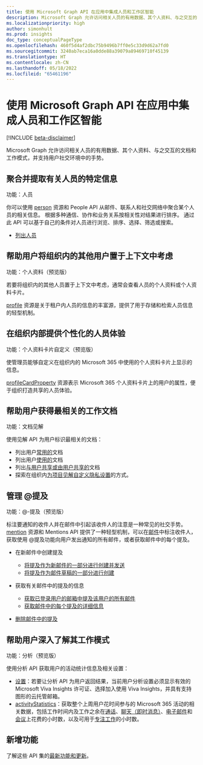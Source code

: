 ```yaml
---
title: 使用 Microsoft Graph API 在应用中集成人员和工作区智能
description: Microsoft Graph 允许访问相关人员的有用数据、其个人资料、与之交互的文档和工作模式，并支持用户社交环境中的手势。
ms.localizationpriority: high
author: simonhult
ms.prod: insights
doc_type: conceptualPageType
ms.openlocfilehash: 460f5d4af2dbc75b9496b7ff0e5c33d9d62a7fd0
ms.sourcegitcommit: 3240ab7eca16a0dde88a39079a89469710f45139
ms.translationtype: HT
ms.contentlocale: zh-CN
ms.lasthandoff: 05/18/2022
ms.locfileid: "65461196"
---
```

# <a name="use-the-microsoft-graph-api-to-integrate-people-and-workplace-intelligence-in-an-app"></a>使用 Microsoft Graph API 在应用中集成人员和工作区智能

[!INCLUDE [beta-disclaimer](../../includes/beta-disclaimer.md)]

Microsoft Graph 允许访问相关人员的有用数据、其个人资料、与之交互的文档和工作模式，并支持用户社交环境中的手势。

## <a name="aggregate-and-extract-specific-information-about-people"></a>聚合并提取有关人员的特定信息

功能：人员

你可以使用 [person](../resources/person.md) 资源和 People API 从邮件、联系人和社交网络中聚合某个人员的相关信息。 根据多种通信、协作和业务关系按相关性对结果进行排序。 通过此 API 可以基于自己的条件对人员进行浏览、排序、选择、筛选或搜索。

- [列出人员](../api/user-list-people.md)

## <a name="help-users-contextualize-others-in-their-organization"></a>帮助用户将组织内的其他用户置于上下文中考虑

功能：个人资料（预览版）

若要将组织内的其他人员置于上下文中考虑，通常会查看人员的个人资料或个人资料卡片。

[profile](../resources/profile.md) 资源是关于租户内人员的信息的丰富源，提供了用于存储和检索人员信息的轻型机制。

## <a name="personalize-people-experiences-within-your-organization"></a>在组织内部提供个性化的人员体验

功能：个人资料卡片自定义（预览版）

使管理员能够自定义在组织内的 Microsoft 365 中使用的个人资料卡片上显示的信息。

[profileCardProperty](../resources/profileCardProperty.md) 资源表示 Microsoft 365 个人资料卡片上的用户的属性，便于组织打造共享的人员体验。

## <a name="help-users-get-the-most-relevant-documents-for-their-work"></a>帮助用户获得最相关的工作文档

功能：文档见解

使用见解 API 为用户标识最相关的文档：

- 列出用户[常用的](../api/insights-list-trending.md)文档
- 列出用户[使用的](../api/insights-list-used.md)文档
- 列出[与用户共享或由用户共享的](../api/insights-list-shared.md)文档
- 探索在组织内[为项目见解自定义隐私设置](/graph/insights-customize-item-insights-privacy)的方式。

## <a name="manage--mentions"></a>管理 @提及

功能：@-提及（预览版）

标注要通知的收件人并在邮件中引起该收件人的注意是一种常见的社交手势。
[mention](../resources/mention.md) 资源和 Mentions API 提供了一种轻型机制，可以在[邮件](../resources/message.md)中标注收件人，获取使用 @提及功能向用户发出通知的所有邮件，或者获取邮件中的每个提及。

<!--
Include the next sentence when supporting events.

**Mention** is also supported by [Event](../resources/event.md).

-->

- 在新邮件中创建提及

  - [将提及作为新邮件的一部分进行创建并发送](../api/user-sendmail.md#request-2)
  - [将提及作为邮件草稿的一部分进行创建](../api/user-post-messages.md#request-2)

- 获取有关邮件中的提及的信息

  - [获取已登录用户的邮箱中提及该用户的所有邮件](../api/user-list-messages.md#request-2)
  - [获取邮件中的每个提及的详细信息](../api/message-get.md#request-2)

- [删除邮件中的提及](../api/message-delete.md#request-2)


## <a name="help-users-gain-insights-into-their-work-patterns"></a>帮助用户深入了解其工作模式

功能：分析（预览版）

使用分析 API 获取用户的活动统计信息及相关设置：

- [设置](../resources/settings.md)：若要让分析 API 为用户返回结果，当前用户分析设置必须显示有效的 Microsoft Viva Insights 许可证、选择加入使用 Viva Insights，并具有支持图形的云托管邮箱。
- [activityStatistics](../resources/activitystatistics.md)：获取整个上周用户花时间参与的 Microsoft 365 活动的相关数据，包括工作时间内及工作之余在[通话](callactivitystatistics.md)、[聊天（即时消息）](chatactivitystatistics.md)、[电子邮件](emailactivitystatistics.md)和[会议](meetingactivitystatistics.md)上花费的小时数，以及可用于[专注工作](focusactivitystatistics.md)的小时数。

## <a name="whats-new"></a>新增功能
了解这些 API 集的[最新功能和更新](/graph/whats-new-overview)。


